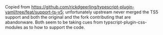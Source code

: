 Copied from https://github.com/rickdgeerling/typescript-plugin-yaml/tree/feat/support-ts-v5; unfortunately upstream never merged the TS5 support and both the original and the fork contributing that are abandonware.  Both seem to be taking cues from typscript-plugin-css-modules as to how to support the code.
